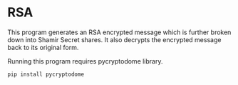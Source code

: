# RSA
This program generates an RSA encrypted message which is further broken down into Shamir Secret shares. It also decrypts the encrypted message back to its original form.

Running this program requires pycryptodome library.
```
pip install pycryptodome
```
